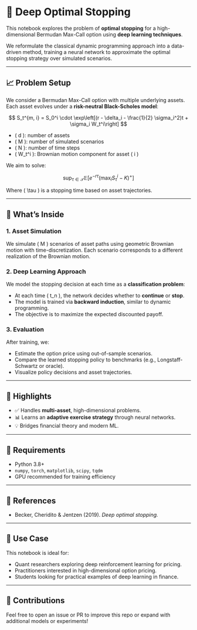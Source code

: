 # 🧠 Deep Optimal Stopping

This notebook explores the problem of **optimal stopping** for a high-dimensional Bermudan Max-Call option using **deep learning techniques**.

We reformulate the classical dynamic programming approach into a data-driven method, training a neural network to approximate the optimal stopping strategy over simulated scenarios.

---

## 📈 Problem Setup

We consider a Bermudan Max-Call option with multiple underlying assets. Each asset evolves under a **risk-neutral Black-Scholes model**:

$$
S_t^{m, i} = S_0^i \cdot \exp\left[(r - \delta_i - \frac{1}{2} \sigma_i^2)t + \sigma_i W_t^i\right]
$$

- \( d \): number of assets  
- \( M \): number of simulated scenarios  
- \( N \): number of time steps  
- \( W_t^i \): Brownian motion component for asset \( i \)

We aim to solve:

$$
\sup_{\tau \in \mathcal{T}} \mathbb{E}\left[ e^{-r \tau} \left(\max_i S_\tau^i - K\right)^+ \right]
$$

Where \( \tau \) is a stopping time based on asset trajectories.

---

## 🧪 What’s Inside

### 1. Asset Simulation

We simulate \( M \) scenarios of asset paths using geometric Brownian motion with time-discretization. Each scenario corresponds to a different realization of the Brownian motion.

### 2. Deep Learning Approach

We model the stopping decision at each time as a **classification problem**:
- At each time \( t_n \), the network decides whether to **continue** or **stop**.
- The model is trained via **backward induction**, similar to dynamic programming.
- The objective is to maximize the expected discounted payoff.

### 3. Evaluation

After training, we:
- Estimate the option price using out-of-sample scenarios.
- Compare the learned stopping policy to benchmarks (e.g., Longstaff-Schwartz or oracle).
- Visualize policy decisions and asset trajectories.

---

## 🧠 Highlights

- ✅ Handles **multi-asset**, high-dimensional problems.
- 📊 Learns an **adaptive exercise strategy** through neural networks.
- 💡 Bridges financial theory and modern ML.

---

## 📌 Requirements

- Python 3.8+
- `numpy`, `torch`, `matplotlib`, `scipy`, `tqdm`
- GPU recommended for training efficiency

---

## 🧾 References

- Becker, Cheridito & Jentzen (2019). *Deep optimal stopping.*

---

## 🧳 Use Case

This notebook is ideal for:
- Quant researchers exploring deep reinforcement learning for pricing.
- Practitioners interested in high-dimensional option pricing.
- Students looking for practical examples of deep learning in finance.

---

## 🤝 Contributions

Feel free to open an issue or PR to improve this repo or expand with additional models or experiments!
